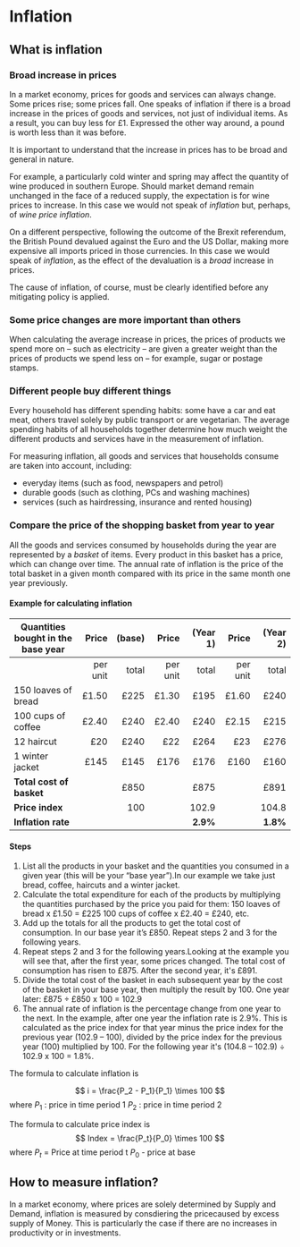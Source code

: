 # Inflation
## What is inflation

### Broad increase in prices
In a market economy, prices for goods and services can always change. Some prices rise; some prices fall. One speaks of inflation if there is a broad increase in the prices of goods and services, not just of individual items. As a result, you can buy less for £1. Expressed the other way around, a pound is worth less than it was before.

It is important to understand that the increase in prices has to be broad and general in nature.

For example, a particularly cold winter and spring may affect the quantity of wine produced in southern Europe. Should market demand remain unchanged in the face of a reduced supply, the expectation is for wine prices to increase. In this case we would not speak of _inflation_ but, perhaps, of _wine price inflation_.

On a different perspective, following the outcome of the Brexit referendum, the British Pound devalued against the Euro and the US Dollar, making more expensive all imports priced in those currencies. In this case we would speak of _inflation_, as the effect of the devaluation is a _broad_ increase in prices.

The cause of inflation, of course, must be clearly identified before any mitigating policy is applied.

### Some price changes are more important than others
When calculating the average increase in prices, the prices of products we spend more on – such as electricity – are given a greater weight than the prices of products we spend less on – for example, sugar or postage stamps.

### Different people buy different things
Every household has different spending habits: some have a car and eat meat, others travel solely by public transport or are vegetarian. The average spending habits of all households together determine how much weight the different products and services have in the measurement of inflation.

For measuring inflation, all goods and services that households consume are taken into account, including:

- everyday items (such as food, newspapers and petrol)
- durable goods (such as clothing, PCs and washing machines)
- services (such as hairdressing, insurance and rented housing)

### Compare the price of the shopping basket from year to year

All the goods and services consumed by households during the year are represented by a _basket_ of items. Every product in this basket has a price, which can change over time. The annual rate of inflation is the price of the total basket in a given month compared with its price in the same month one year previously.

#### Example for calculating inflation

|Quantities bought in the base year |Price |(base)|Price |(Year 1)|Price|(Year 2)|
|-----------------------------------|------:|--:|-------:|-:|------:|-:|
|      | per unit| total| per unit | total | per unit | total|
|150 loaves of bread| £1.50|£225|£1.30|£195|£1.60|£240|
|100 cups of coffee|£2.40|£240|£2.40|£240|£2.15|£215|
|12 haircut|£20| £240|£22|£264|£23|£276|
|1 winter jacket|£145|£145|£176|£176|£160|£160|
|**Total cost of basket**| |£850| |£875| |£891|
|**Price index**| | 100| | 102.9| | 104.8|
|**Inflation rate**| | | | __2.9%__| | __1.8%__|

#### Steps
1.  List all the products in your basket and the quantities you consumed in a given year (this will be your “base year”).In our example we take just bread, coffee, haircuts and a winter jacket.
2.  Calculate the total expenditure for each of the products by multiplying the quantities purchased by the price you paid for them: 150 loaves of bread x £1.50 = £225 100 cups of coffee x £2.40 = £240, etc.
3.  Add up the totals for all the products to get the total cost of consumption. In our base year it’s £850. Repeat steps 2 and 3 for the following years.
4.  Repeat steps 2 and 3 for the following years.Looking at the example you will see that, after the first year, some prices changed. The total cost of consumption has risen to £875. After the second year, it's £891.
5.  Divide the total cost of the basket in each subsequent year by the cost of the basket in your base year, then multiply the result by 100. One year later: £875 ÷ £850 x 100 = 102.9
6.  The annual rate of inflation is the percentage change from one year to the next. In the example, after one year the inflation rate is 2.9%. This is calculated as the price index for that year minus the price index for the previous year (102.9 – 100), divided by the price index for the previous year (100) multiplied by 100. For the following year it's (104.8 – 102.9) ÷ 102.9 x 100 = 1.8%.

The formula to calculate inflation is

$$
i = \frac{P_2 - P_1}{P_1} \times 100
$$
where
$P_1$ : price in time period 1
$P_2$ : price in time period 2

The formula to calculate price index is
$$
Index = \frac{P_t}{P_0} \times 100
$$
where
$P_t$ = Price at time period t
$P_0$ - price at base


## How to measure inflation?


In a market economy, where prices are solely determined by Supply and Demand, inflation is measured by consdiering the pricecaused by excess supply of Money. This is particularly the case if there are no increases in productivity or in investments.
<!--stackedit_data:
eyJoaXN0b3J5IjpbLTk1NjM0MzU0Niw4NDYyNjc4NjQsMjAwMT
g1OTYwMSw3ODY1NjE5OTMsLTEyMzMxMzUwLC0xODU5NTYzMTU4
LC0xMjM3NTUwNTc2LC0zMDQ1MjcyMTcsNjYzOTQ2OTUsLTExMz
c3NTQ3XX0=
-->